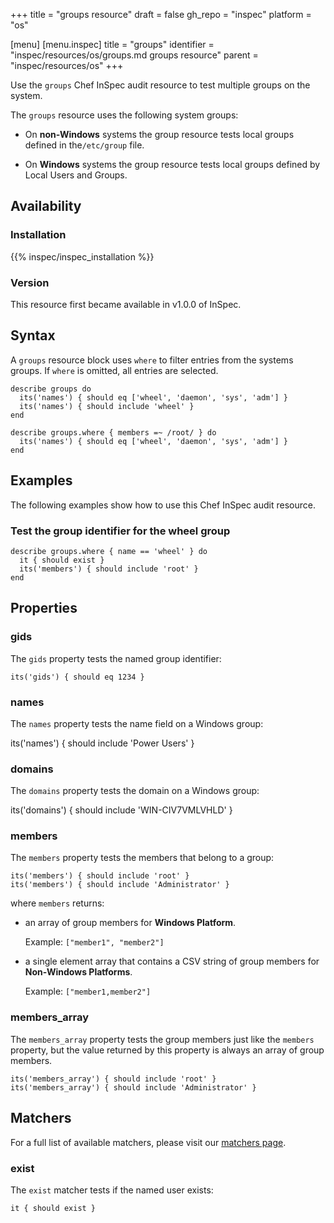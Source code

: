 +++
title = "groups resource"
draft = false
gh_repo = "inspec"
platform = "os"

[menu]
  [menu.inspec]
    title = "groups"
    identifier = "inspec/resources/os/groups.md groups resource"
    parent = "inspec/resources/os"
+++

Use the `groups` Chef InSpec audit resource to test multiple groups on the system.

The `groups` resource uses the following system groups:

- On **non-Windows** systems the group resource tests local groups defined in the`/etc/group` file.

- On **Windows** systems the group resource tests local groups defined by Local Users and Groups.

## Availability

### Installation

{{% inspec/inspec_installation %}}

### Version

This resource first became available in v1.0.0 of InSpec.

## Syntax

A `groups` resource block uses `where` to filter entries from the systems groups. If `where` is omitted, all entries are selected.

    describe groups do
      its('names') { should eq ['wheel', 'daemon', 'sys', 'adm'] }
      its('names') { should include 'wheel' }
    end

    describe groups.where { members =~ /root/ } do
      its('names') { should eq ['wheel', 'daemon', 'sys', 'adm'] }
    end

## Examples

The following examples show how to use this Chef InSpec audit resource.

### Test the group identifier for the wheel group

    describe groups.where { name == 'wheel' } do
      it { should exist }
      its('members') { should include 'root' }
    end

## Properties

### gids

The `gids` property tests the named group identifier:

    its('gids') { should eq 1234 }

### names

The `names` property tests the name field on a Windows group:

its('names') { should include 'Power Users' }

### domains

The `domains` property tests the domain on a Windows group:

its('domains') { should include 'WIN-CIV7VMLVHLD' }

### members

The `members` property tests the members that belong to a group:

    its('members') { should include 'root' }
    its('members') { should include 'Administrator' }

where `members` returns:

- an array of group members for **Windows Platform**.

    Example: `["member1", "member2"]`

- a single element array that contains a CSV string of group members for **Non-Windows Platforms**.

    Example: `["member1,member2"]`

### members_array

The `members_array` property tests the group members just like the `members` property,
but the value returned by this property is always an array of group members.

    its('members_array') { should include 'root' }
    its('members_array') { should include 'Administrator' }

## Matchers

For a full list of available matchers, please visit our [matchers page](/inspec/matchers/).

### exist

The `exist` matcher tests if the named user exists:

    it { should exist }
